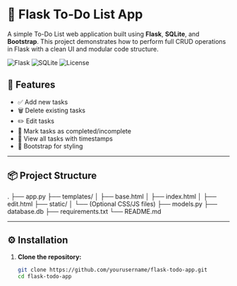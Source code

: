 # 📝 Flask To-Do List App

A simple To-Do List web application built using **Flask**, **SQLite**, and **Bootstrap**. This project demonstrates how to perform full CRUD operations in Flask with a clean UI and modular code structure.

![Flask](https://img.shields.io/badge/Flask-2.x-blue)
![SQLite](https://img.shields.io/badge/SQLite-DB-lightgrey)
![License](https://img.shields.io/badge/license-MIT-green)

## 🚀 Features

- ✅ Add new tasks
- 🗑️ Delete existing tasks
- ✏️ Edit tasks
- 📌 Mark tasks as completed/incomplete
- 📂 View all tasks with timestamps
- 🎨 Bootstrap for styling

---

## 📦 Project Structure

.
├── app.py
├── templates/
│ ├── base.html
│ ├── index.html
│ ├── edit.html
├── static/
│ └── (Optional CSS/JS files)
├── models.py
├── database.db
├── requirements.txt
└── README.md

---

## ⚙️ Installation

1. **Clone the repository:**
   ```bash
   git clone https://github.com/yourusername/flask-todo-app.git
   cd flask-todo-app
   ```
